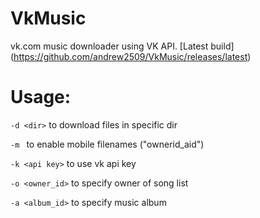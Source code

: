 # VkMusic
vk.com music downloader using VK API.
[Latest build] (https://github.com/andrew2509/VkMusic/releases/latest)
# Usage:
`-d <dir>` to download files in specific dir

`-m ` to enable mobile filenames ("ownerid_aid")  

`-k <api key>` to use vk api key

`-o <owner_id>` to specify owner of song list

`-a <album_id>` to specify music album


